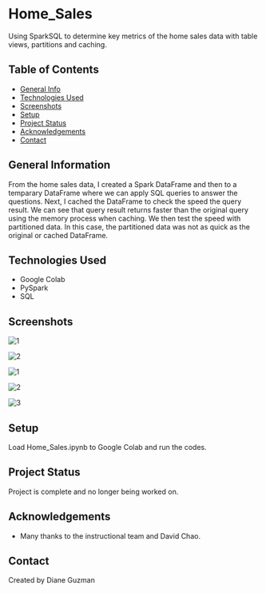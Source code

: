 # Home_Sales
Using SparkSQL to determine key metrics of the home sales data with table views, partitions and caching.

## Table of Contents
* [General Info](#general-information)
* [Technologies Used](#technologies-used)
* [Screenshots](#screenshots)
* [Setup](#setup)
* [Project Status](#project-status)
* [Acknowledgements](#acknowledgements)
* [Contact](#contact)


## General Information
From the home sales data, I created a Spark DataFrame and then to a temparary DataFrame where we can apply SQL queries to answer the questions.  Next, I cached the DataFrame to check the speed the query result.  We can see that query result returns faster than the original query using the memory process when caching.  We then test the speed with partitioned data. In this case, the partitioned data was not as quick as the original or cached DataFrame.


## Technologies Used
- Google Colab
- PySpark
- SQL


## Screenshots
![1](https://github.com/dianeooty/Home_Sales/assets/117790100/67c1b89d-e042-4a80-ae31-dbb1a8c01e48)

![2](https://github.com/dianeooty/Home_Sales/assets/117790100/f4e2e241-4351-47ad-aec7-becc5d132be6)

![1](https://github.com/dianeooty/Home_Sales/assets/117790100/5d45ec87-78c6-452c-93b0-49b583df1921)

![2](https://github.com/dianeooty/Home_Sales/assets/117790100/109af80e-ce65-4db6-8594-e81579761571)

![3](https://github.com/dianeooty/Home_Sales/assets/117790100/d2b814fe-bde3-4c6d-9297-dc92acdbcd80)



## Setup
Load Home_Sales.ipynb to Google Colab and run the codes.


## Project Status
Project is complete and no longer being worked on.


## Acknowledgements
- Many thanks to the instructional team and David Chao.


## Contact
Created by Diane Guzman
